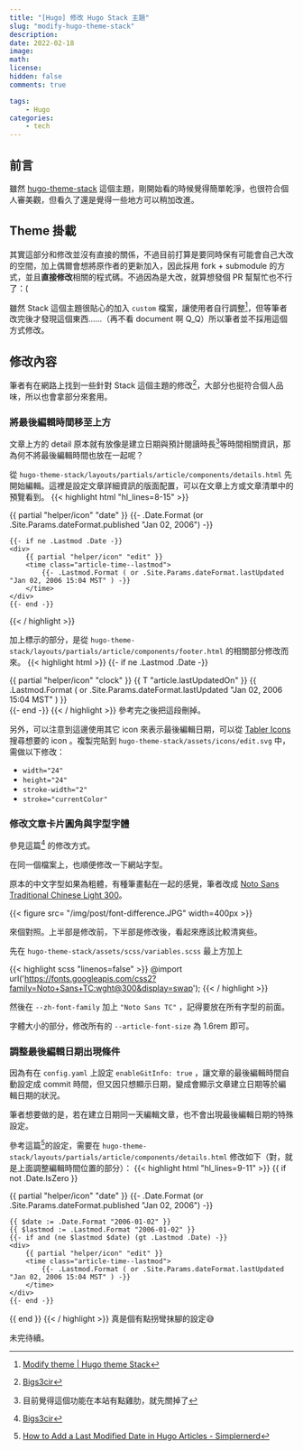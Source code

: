 ```yaml
---
title: "[Hugo] 修改 Hugo Stack 主題"
slug: "modify-hugo-theme-stack"
description:
date: 2022-02-18
image: 
math: 
license: 
hidden: false
comments: true

tags: 
    - Hugo
categories:
    - tech
---
```

## 前言
雖然 [hugo-theme-stack](https://github.com/CaiJimmy/hugo-theme-stack) 這個主題，剛開始看的時候覺得簡單乾淨，也很符合個人審美觀，但看久了還是覺得一些地方可以稍加改進。

## Theme 掛載
其實這部分和修改並沒有直接的關係，不過目前打算是要同時保有可能會自己大改的空間，加上偶爾會想將原作者的更新加入，因此採用 fork + submodule 的方式，並且**直接修改**相關的程式碼。不過因為是大改，就算想發個 PR 幫幫忙也不行了：(

雖然 Stack 這個主題很貼心的加入 `custom` 檔案，讓使用者自行調整[^1]，但等筆者改完後才發現這個東西……（再不看 document 啊 Q_Q）所以筆者並不採用這個方式修改。

## 修改內容
筆者有在網路上找到一些針對 Stack 這個主題的修改[^2]，大部分也挺符合個人品味，所以也會拿部分來套用。

### 將最後編輯時間移至上方
文章上方的 detail 原本就有放像是建立日期與預計閱讀時長[^3]等時間相關資訊，那為何不將最後編輯時間也放在一起呢？

從 `hugo-theme-stack/layouts/partials/article/components/details.html` 先開始編輯。這裡是設定文章詳細資訊的版面配置，可以在文章上方或文章清單中的預覽看到。
{{< highlight html "hl_lines=8-15" >}}
    <div>
        {{ partial "helper/icon" "date" }}
        <time class="article-time--published">
            {{- .Date.Format (or .Site.Params.dateFormat.published "Jan 02, 2006") -}}
        </time>
    </div>

    {{- if ne .Lastmod .Date -}}
    <div>
        {{ partial "helper/icon" "edit" }}
        <time class="article-time--lastmod">
            {{- .Lastmod.Format ( or .Site.Params.dateFormat.lastUpdated "Jan 02, 2006 15:04 MST" ) -}}
        </time>
    </div>
    {{- end -}}
{{< / highlight >}}

加上標示的部分，是從 `hugo-theme-stack/layouts/partials/article/components/footer.html` 的相關部分修改而來。
{{< highlight html >}}
{{- if ne .Lastmod .Date -}}
<section class="article-lastmod">
    {{ partial "helper/icon" "clock" }}
    <span>
        {{ T "article.lastUpdatedOn" }} {{ .Lastmod.Format ( or .Site.Params.dateFormat.lastUpdated "Jan 02, 2006 15:04 MST" ) }}
    </span>
</section>
{{- end -}}
{{< / highlight >}}
參考完之後把這段刪掉。

另外，可以注意到這邊使用其它 icon 來表示最後編輯日期，可以從 [Tabler Icons](https://tablericons.com/) 搜尋想要的 icon 。複製完貼到 `hugo-theme-stack/assets/icons/edit.svg` 中，需做以下修改：
- `width="24"`
- `height="24"`
- `stroke-width="2"`
- `stroke="currentColor"`

### 修改文章卡片圓角與字型字體
參見這篇[^2] 的修改方式。

在同一個檔案上，也順便修改一下網站字型。

原本的中文字型如果為粗體，有種筆畫黏在一起的感覺，筆者改成 [Noto Sans Traditional Chinese Light 300](https://fonts.google.com/noto/specimen/Noto+Sans+TC?subset=chinese-traditional)。

{{< figure src= "/img/post/font-difference.JPG" width=400px >}}

來個對照。上半部是修改前，下半部是修改後，看起來應該比較清爽些。

先在 `hugo-theme-stack/assets/scss/variables.scss` 最上方加上

{{< highlight scss "linenos=false" >}}
@import url('https://fonts.googleapis.com/css2?family=Noto+Sans+TC:wght@300&display=swap');
{{< / highlight >}}

然後在 `--zh-font-family` 加上 `"Noto Sans TC"` ，記得要放在所有字型的前面。

字體大小的部分，修改所有的 `--article-font-size` 為 1.6rem 即可。

### 調整最後編輯日期出現條件
因為有在 `config.yaml` 上設定 `enableGitInfo: true` ，讓文章的最後編輯時間自動設定成 commit 時間，但又因只想顯示日期，變成會顯示文章建立日期等於編輯日期的狀況。

筆者想要做的是，若在建立日期同一天編輯文章，也不會出現最後編輯日期的特殊設定。

參考這篇[^4]的設定，需要在 `hugo-theme-stack/layouts/partials/article/components/details.html` 修改如下（對，就是上面調整編輯時間位置的部分）：
{{< highlight html "hl_lines=9-11" >}}
{{ if not .Date.IsZero }}
    <div>
        {{ partial "helper/icon" "date" }}
        <time class="article-time--published">
            {{- .Date.Format (or .Site.Params.dateFormat.published "Jan 02, 2006") -}}
        </time>
    </div>

    {{ $date := .Date.Format "2006-01-02" }}
    {{ $lastmod := .Lastmod.Format "2006-01-02" }}
    {{- if and (ne $lastmod $date) (gt .Lastmod .Date) -}}
    <div>
        {{ partial "helper/icon" "edit" }}
        <time class="article-time--lastmod">
            {{- .Lastmod.Format ( or .Site.Params.dateFormat.lastUpdated "Jan 02, 2006 15:04 MST" ) -}}
        </time>
    </div>
    {{- end -}}
{{ end }}
{{< / highlight >}}
真是個有點拐彎抹腳的設定😅


未完待續。

[^1]: [Modify theme | Hugo theme Stack](https://docs.stack.jimmycai.com/modify-theme/)
[^2]: [Bigs3cir](https://www.bigs3.com/)
[^3]: 目前覺得這個功能在本站有點雞肋，就先關掉了
[^4]: [How to Add a Last Modified Date in Hugo Articles - Simplernerd](https://simplernerd.com/hugo-last-modified-date/)